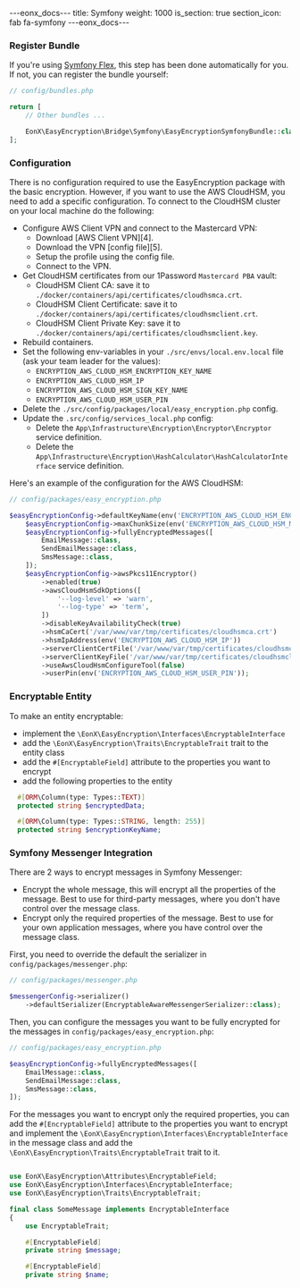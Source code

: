 ---eonx_docs---
title: Symfony
weight: 1000
is_section: true
section_icon: fab fa-symfony
---eonx_docs---

### Register Bundle

If you're using [Symfony Flex][1], this step has been done automatically for you. If not, you can register the bundle
yourself:

```php
// config/bundles.php

return [
    // Other bundles ...

    EonX\EasyEncryption\Bridge\Symfony\EasyEncryptionSymfonyBundle::class => ['all' => true],
];
```

[1]: https://flex.symfony.com/

### Configuration

There is no configuration required to use the EasyEncryption package with the basic encryption.
However, if you want to use the AWS CloudHSM, you need to add a specific configuration.
To connect to the CloudHSM cluster on your local machine do the following:

- Configure AWS Client VPN and connect to the Mastercard VPN:
    - Download [AWS Client VPN][4].
    - Download the VPN [config file][5].
    - Setup the profile using the config file.
    - Connect to the VPN.
- Get CloudHSM certificates from our 1Password `Mastercard PBA` vault:
    - CloudHSM Client CA: save it to `./docker/containers/api/certificates/cloudhsmca.crt`.
    - CloudHSM Client Certificate: save it to `./docker/containers/api/certificates/cloudhsmclient.crt`.
    - CloudHSM Client Private Key: save it to `./docker/containers/api/certificates/cloudhsmclient.key`.
- Rebuild containers.
- Set the following env-variables in your `./src/envs/local.env.local` file (ask your team leader for the values):
    - `ENCRYPTION_AWS_CLOUD_HSM_ENCRYPTION_KEY_NAME`
    - `ENCRYPTION_AWS_CLOUD_HSM_IP`
    - `ENCRYPTION_AWS_CLOUD_HSM_SIGN_KEY_NAME`
    - `ENCRYPTION_AWS_CLOUD_HSM_USER_PIN`
- Delete the `./src/config/packages/local/easy_encryption.php` config.
- Update the `.src/config/services_local.php` config:
    - Delete the `App\Infrastructure\Encryption\Encryptor\Encryptor` service definition.
    - Delete the `App\Infrastructure\Encryption\HashCalculator\HashCalculatorInterface` service definition.

Here's an example of the configuration for the AWS CloudHSM:

```php
// config/packages/easy_encryption.php

$easyEncryptionConfig->defaultKeyName(env('ENCRYPTION_AWS_CLOUD_HSM_ENCRYPTION_KEY_NAME'));
    $easyEncryptionConfig->maxChunkSize(env('ENCRYPTION_AWS_CLOUD_HSM_MAXIMUM_DATA_SIZE')->int());
    $easyEncryptionConfig->fullyEncryptedMessages([
        EmailMessage::class,
        SendEmailMessage::class,
        SmsMessage::class,
    ]);
    $easyEncryptionConfig->awsPkcs11Encryptor()
        ->enabled(true)
        ->awsCloudHsmSdkOptions([
            '--log-level' => 'warn',
            '--log-type' => 'term',
        ])
        ->disableKeyAvailabilityCheck(true)
        ->hsmCaCert('/var/www/var/tmp/certificates/cloudhsmca.crt')
        ->hsmIpAddress(env('ENCRYPTION_AWS_CLOUD_HSM_IP'))
        ->serverClientCertFile('/var/www/var/tmp/certificates/cloudhsmclient.crt')
        ->serverClientKeyFile('/var/www/var/tmp/certificates/cloudhsmclient.key')
        ->useAwsCloudHsmConfigureTool(false)
        ->userPin(env('ENCRYPTION_AWS_CLOUD_HSM_USER_PIN'));
```

### Encryptable Entity

To make an entity encryptable:
- implement the `\EonX\EasyEncryption\Interfaces\EncryptableInterface`
- add the `\EonX\EasyEncryption\Traits\EncryptableTrait` trait to the entity class
- add the `#[EncryptableField]` attribute to the properties you want to encrypt
- add the following properties to the entity
```php
  #[ORM\Column(type: Types::TEXT)]
  protected string $encryptedData;

  #[ORM\Column(type: Types::STRING, length: 255)]
  protected string $encryptionKeyName;
```

### Symfony Messenger Integration

There are 2 ways to encrypt messages in Symfony Messenger:
- Encrypt the whole message, this will encrypt all the properties of the message. Best to use for third-party messages, where you don't have control over the message class.
- Encrypt only the required properties of the message. Best to use for your own application messages, where you have control over the message class.

First, you need to override the default the serializer in `config/packages/messenger.php`:

```php
// config/packages/messenger.php

$messengerConfig->serializer()
    ->defaultSerializer(EncryptableAwareMessengerSerializer::class);
```

Then, you can configure the messages you want to be fully encrypted for the messages in `config/packages/easy_encryption.php`:
```php
// config/packages/easy_encryption.php

$easyEncryptionConfig->fullyEncryptedMessages([
    EmailMessage::class,
    SendEmailMessage::class,
    SmsMessage::class,
]);
```

For the messages you want to encrypt only the required properties, you can add the `#[EncryptableField]` attribute to the properties you want to encrypt and implement the `\EonX\EasyEncryption\Interfaces\EncryptableInterface` in the message class and add the `\EonX\EasyEncryption\Traits\EncryptableTrait` trait to it.
```php

use EonX\EasyEncryption\Attributes\EncryptableField;
use EonX\EasyEncryption\Interfaces\EncryptableInterface;
use EonX\EasyEncryption\Traits\EncryptableTrait;

final class SomeMessage implements EncryptableInterface
{
    use EncryptableTrait;

    #[EncryptableField]
    private string $message;

    #[EncryptableField]
    private string $name;
```
